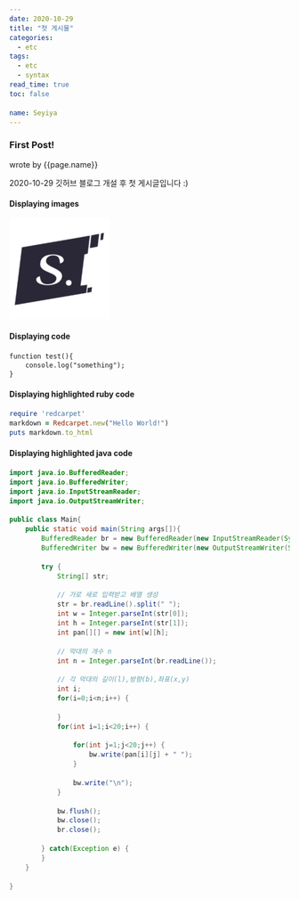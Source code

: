 ```yaml
---
date: 2020-10-29
title: "첫 게시물"
categories: 
  - etc
tags: 
  - etc
  - syntax
read_time: true
toc: false

name: Seyiya
---
```


### First Post! 

wrote by {{page.name}}


2020-10-29 깃허브 블로그 개설 후 첫 게시글입니다 :)

####  Displaying images

![예시 이미지](/assets/images/open-graph-default.png)

#### Displaying code
```
function test(){
	console.log("something");
}
```

#### Displaying highlighted ruby code
```ruby
require 'redcarpet'
markdown = Redcarpet.new("Hello World!")
puts markdown.to_html
```

#### Displaying highlighted java code
```java
import java.io.BufferedReader;
import java.io.BufferedWriter;
import java.io.InputStreamReader;
import java.io.OutputStreamWriter;

public class Main{
    public static void main(String args[]){
        BufferedReader br = new BufferedReader(new InputStreamReader(System.in));
        BufferedWriter bw = new BufferedWriter(new OutputStreamWriter(System.out));
        
        try {
        	String[] str;
        	
        	// 가로 세로 입력받고 배열 생성
        	str = br.readLine().split(" "); 
        	int w = Integer.parseInt(str[0]);
        	int h = Integer.parseInt(str[1]);
        	int pan[][] = new int[w][h];

        	// 막대의 개수 n
        	int n = Integer.parseInt(br.readLine());
        	
        	// 각 막대의 길이(l),방향(b),좌표(x,y)
        	int i;
        	for(i=0;i<n;i++) {
        		
        	}
        	for(int i=1;i<20;i++) {
        		
        		for(int j=1;j<20;j++) {
        			bw.write(pan[i][j] + " ");
        		}
        		
        		bw.write("\n");
        	}
        	
        	bw.flush();
        	bw.close();
        	br.close();
        	
        } catch(Exception e) {
        }
    }
    
}

```
